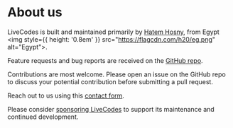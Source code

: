 # About us

LiveCodes is built and maintained primarily by [Hatem Hosny](https://github.com/hatemhosny), from Egypt <img style={{ height: '0.8em' }} src="https://flagcdn.com/h20/eg.png" alt="Egypt"></img>.

Feature requests and bug reports are received on the [GitHub repo](https://github.com/live-codes/livecodes/issues).

Contributions are most welcome. Please open an issue on the GitHub repo to discuss your potential contribution before submitting a pull request.

Reach out to us using this [contact form](./contact.md).

Please consider [sponsoring LiveCodes](./sponsor.md) to support its maintenance and continued development.
